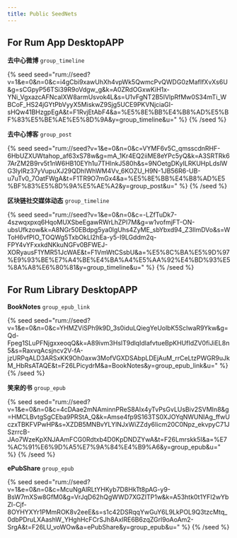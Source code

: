 ```yaml
---
title: Public SeedNets
---
```


## For Rum App DesktopAPP

**去中心微博**
`group_timeline`

{% seed seed="rum://seed?v=1&e=0&n=0&c=i4gCbi9xawUhXh4vpWk5QwmcPvQWDG0zMafIfXvXs6U&g=sCGpyP56TSi39R9oVdgw_g&k=A0ZRdOGxwKiH1x-YNi_VgxazcAFNcaIXW8armUsvok4L&s=U1vFgNT2B5IVlpRfMw0S34mTi_WBCoF_HS24jGYtPbVyyX5MiskwZ9Sjg5UCE9PKVNjciaGI-sHQw41BHzgpEgA&t=F1RvjEtAbF4&a=%E5%8E%BB%E4%B8%AD%E5%BF%83%E5%BE%AE%E5%8D%9A&y=group_timeline&u=" %}
{% /seed %}

**去中心博客**
`group_post`

{% seed seed="rum://seed?v=1&e=0&n=0&c=VYMF6v5C_qmsscdnRHF-6HbUZXUWtahop_af63xS78w&g=mA_1Kr4EQ2iiME8eYPc5yQ&k=A3SRTRk67ArZM2B9rv5t1nW6HB10EYh1u7THlnkJ580h&s=9NOetgDKyILRKUHpLdslWG3lyIRz37yVupuXJ29QDhIWhWM4Vv_6KOZU_H9N-1JB56R6-UB-u7uTv0_7OatFWgA&t=F1TR9O7mGx4&a=%E5%8E%BB%E4%B8%AD%E5%BF%83%E5%8D%9A%E5%AE%A2&y=group_post&u=" %}
{% /seed %}

**区块链社交媒体动态**
`group_timeline`

{% seed seed="rum://seed?v=1&e=0&n=0&c=-LZfTuDk7-4szwqxpxq6HqoMUXSbeEgawRWrLhZPI7M&g=w1vofmjFT-ON-ubsUfkzow&k=A8NGr50EBdpg5ya0lgUhs4ZyME_sbYbxd94_Z3IlmDVo&s=WToH6vfPIO_TOQWg5TxbOkLI2hEa-y5-I9LGddm2q-FPY4vYFxxkdNKkuNGFv0BFWEJ-XORyausF1YMR51JcWAE&t=F1VmWtCSsbU&a=%E5%8C%BA%E5%9D%97%E9%93%BE%E7%A4%BE%E4%BA%A4%E5%AA%92%E4%BD%93%E5%8A%A8%E6%80%81&y=group_timeline&u=" %}
{% /seed %}

## For Rum Library DesktopAPP

**BookNotes**
`group_epub_link`

{% seed seed="rum://seed?v=1&e=0&n=0&c=YHMZViSPh9k9D_3s0iduLQiegYeUolbK5SclwaR9Ykw&g=Qd-Fpeg1SLuPFNjgxxeoqQ&k=A89ivm3HslT9dlqIdlafvtueBpKHUfIdZV0fiJiEL8n5&s=RaxvqAcsjncv2V-fA-jzURPqALD3ARSxKK9Oh0axw3MofVGXDSAbpLDEjAuM_rrCeLtzPWGR9uJkM_HbRsATAQE&t=F26LPicydrM&a=BookNotes&y=group_epub_link&u=" %}
{% /seed %}

**笑来的书**
`group_epub`

{% seed seed="rum://seed?v=1&e=0&n=0&c=4cDAae2mNAminnPReS8AIx4yTvPsGvLUsBiv2SVMIn8&g=HMCLBvtgSgCEba9PRStA_Q&k=Amse4fp9S163TS0XJOYqNWUNIAg_ffwUczxTBKFVPwHP&s=XZDB5MNBvYLYlNJxWiZZdy6Iicm20C0Npz_ekvpyC71JSzrrcB-JAo7WzeKpXNJAAmFCG0Rdtxb4D0KpDNDZYwA&t=F26Lmrskk5I&a=%E7%AC%91%E6%9D%A5%E7%9A%84%E4%B9%A6&y=group_epub&u=" %}
{% /seed %}

**ePubShare**
`group_epub`

{% seed seed="rum://seed?v=1&e=0&n=0&c=McuNgAlRLtYHKyb7D8HkTt8pAG-y9-BsW7mXSw8GfM0&g=VrJqD62hQgWWD7XGZITP1w&k=A53htk0t1YFI2wYbZl-Cjf-8OYHYXYr1PMmROK8v2eeE&s=s1c42DSRqqYwGuY6L9LkPOL9Q3tzcMtq_0dbPDruLXAashW_YHghHcFCrSJh8AxlRE6B6zqZGrl9oAoAm2-SrgA&t=F26LU_voWOw&a=ePubShare&y=group_epub&u=" %}
{% /seed %}